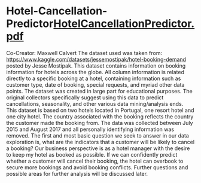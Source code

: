 # Hotel-Cancellation-Predictor[HotelCancellationPredictor.pdf](https://github.com/camrose00/Hotel-Cancellation-Predictor/files/11102460/HotelCancellationPredictor.pdf)
Co-Creator: Maxwell Calvert
The dataset used was taken from: https://www.kaggle.com/datasets/jessemostipak/hotel-booking-demand posted by Jesse Mostipak. This dataset contains information on booking information for hotels across the globe. All column information is related directly to a specific booking at a hotel, containing information such as customer type, date of booking, special requests, and myriad other data points. The dataset was created in large part for educational purposes. The original collectors specifically suggest using this data to predict cancellations, seasonality, and other various data mining/analysis ends. This dataset is based on two hotels located in Portugal, one resort hotel and one city hotel. The country associated with the booking reflects the country the customer made the booking from. The data was collected between July 2015 and August 2017 and all personally identifying information was removed. The first and most basic question we seek to answer in our data exploration is, what are the indicators that a customer will be likely to cancel a booking? Our business perspective is as a hotel manager with the desire to keep my hotel as booked as possible. If we can confidently predict whether a customer will cancel their booking, the hotel can overbook to secure more bookings and avoid booking conflicts. Further questions and possible areas for further analysis will be discussed later.
